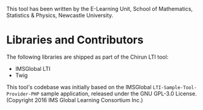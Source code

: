 This tool has been written by the E-Learning Unit, School of Mathematics, Statistics & Physics, Newcastle University.

# Libraries and Contributors

The following libraries are shipped as part of the Chirun LTI tool:
  * IMSGlobal LTI
  * Twig

This tool's codebase was initially based on the IMSGlobal `LTI-Sample-Tool-Provider-PHP` sample application, released under the GNU GPL-3.0 License. (Copyright 2016 IMS Global Learning Consortium Inc.)
